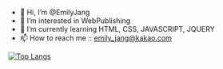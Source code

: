 - 👋 Hi, I’m @EmilyJang
- 👀 I’m interested in WebPublishing
- 🌱 I’m currently learning HTML, CSS, JAVASCRIPT, JQUERY
- 📫 How to reach me :: emily_jang@kakao.com

<!---
EmilyJang/EmilyJang is a ✨ special ✨ repository because its `README.md` (this file) appears on your GitHub profile.
You can click the Preview link to take a look at your changes.
--->

[![Top Langs](https://github-readme-stats.vercel.app/api/top-langs/?username=EmilyJang&layout=compact)](https://github.com/EmilyJang/github-readme-stats)
